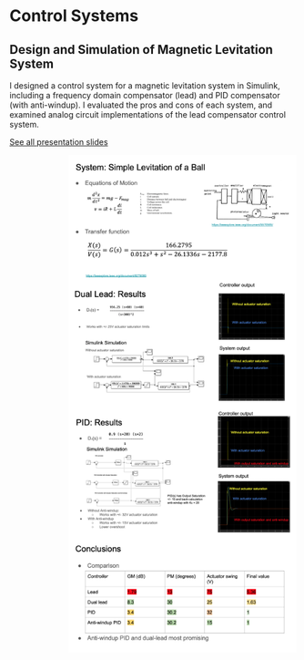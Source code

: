 # Control Systems
## Design and Simulation of Magnetic Levitation System
<p style = "font-size:10">

I designed a control system for a magnetic levitation system in Simulink, including a frequency domain compensator (lead) and PID compensator (with anti-windup). I evaluated the pros and cons of each system, and examined analog circuit implementations of the lead compensator control system.

<a href="https://laurenadachi.github.io/pptx/ENGN_1931Y_Final_Project.pptx">See all presentation slides</a> <br>

<img src="images/ControlSystems1.png?raw=true" style="float:right;width:400px;"> <br>
<img src="images/ControlSystems2.png?raw=true" style="float:right;width:400px;"><br>
<img src="images/ControlSystems3.png?raw=true" style="float:right;width:400px;"> <br>
<img src="images/ControlSystems4.png?raw=true" style="float:right;width:400px;">

<p>
